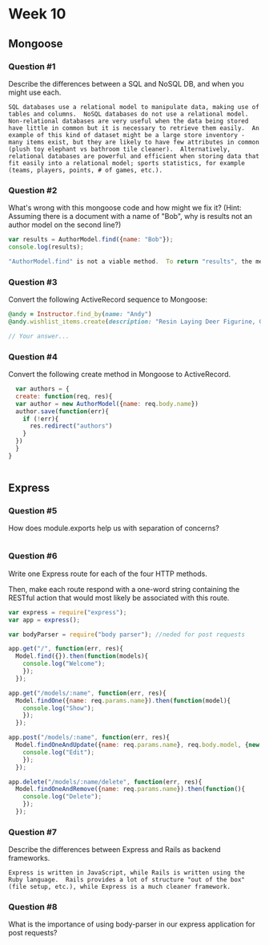 # Week 10

## Mongoose

### Question #1

Describe the differences between a SQL and NoSQL DB, and when you might use each.

```text
SQL databases use a relational model to manipulate data, making use of tables and columns.  NoSQL databases do not use a relational model.  Non-relational databases are very useful when the data being stored have little in common but it is necessary to retrieve them easily.  An example of this kind of dataset might be a large store inventory - many items exist, but they are likely to have few attributes in common (plush toy elephant vs bathroom tile cleaner).  Alternatively, relational databases are powerful and efficient when storing data that fit easily into a relational model; sports statistics, for example (teams, players, points, # of games, etc.).  
```

### Question #2

What's wrong with this mongoose code and how might we fix it?
(Hint: Assuming there is a document with a name of "Bob", why is results not an author model on the second line?)

```js
var results = AuthorModel.find({name: "Bob"});
console.log(results);
```

```js
"AuthorModel.find" is not a viable method.  To return "results", the method should be written as "AuthorModel.findOne".
```

### Question #3

Convert the following ActiveRecord sequence to Mongoose:

```rb
@andy = Instructor.find_by(name: "Andy")
@andy.wishlist_items.create(description: "Resin Laying Deer Figurine, Gold")
```

```js
// Your answer...
```

### Question #4

Convert the following create method in Mongoose to ActiveRecord.

```js
  var authors = {
  create: function(req, res){
  var author = new AuthorModel({name: req.body.name})
  author.save(function(err){
    if (!err){
      res.redirect("authors")
    }
  })
  }  
}
```

```rb

```
## Express

### Question #5

How does module.exports help us with separation of concerns?

```text

```

### Question #6

Write one Express route for each of the four HTTP methods.

Then, make each route respond with a one-word string containing the RESTful action that would most likely be associated with this route.

```js
var express = require("express");
var app = express();

var bodyParser = require("body parser"); //neded for post requests

app.get("/", function(err, res){
  Model.find({}).then(function(models){
    console.log("Welcome");
    });
  });

app.get("/models/:name", function(err, res){
  Model.findOne({name: req.params.name}).then(function(model){
    console.log("Show");
    });
  });

app.post("/models/:name", function(err, res){
  Model.findOneAndUpdate({name: req.params.name}, req.body.model, {new: true}).then(function(model){
    console.log("Edit");
    });
  });

app.delete("/models/:name/delete", function(err, res){
  Model.findOneAndRemove({name: req.params.name}).then(function(){
    console.log("Delete");
    });
  });

```
### Question #7

Describe the differences between Express and Rails as backend frameworks.

```text
Express is written in JavaScript, while Rails is written using the Ruby language.  Rails provides a lot of structure "out of the box" (file setup, etc.), while Express is a much cleaner framework.
```

### Question #8

What is the importance of using body-parser in our express application for post requests?

```js

```
